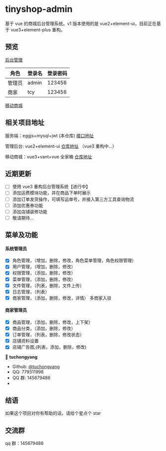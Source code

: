 # tinyshop-admin

基于 vue 的商城后台管理系统。v1 版本使用的是 vue2+element-ui，目前正在基于 vue3+element-plus 重构。

## 预览

[后台管理](http://tinyshop.tucy.top/admin)

| 角色   | 登录名 | 登录密码 |
| ------ | ------ | -------- |
| 管理员 | admin  | 123456   |
| 商家   | tcy    | 123456   |

[移动商城](http://tinyshop.tucy.top/)

## 相关项目地址

服务端：eggjs+mysql+jwt (本仓库) [接口地址](http://tinyshop.tucy.top/api)

管理后台: vue2+element-ui [仓库地址](https://github.com/tuchongyang/tinyshop-admin) （vue3 重构中...）

移动商城：vue3+vant+vue 全家桶 [仓库地址](https://github.com/tuchongyang/tinyshop-vue)

## 近期更新

- [ ] 使用 vue3 重构后台管理系统【进行中】
- [ ] 添加运费模块功能，并在商品下单时展示
- [ ] 添加订单发货操作，可填写运单号，并接入第三方工具查询物流
- [ ] 添加优惠券功能
- [ ] 添加店铺装修功能
- [ ] 敬请期待...

## 菜单及功能

#### 系统管理员

- [x] 角色管理，（增加，删除，修改，角色菜单管理，角色权限管理）
- [x] 用户管理，（增加，删除，修改）
- [x] 权限管理，（添加，删除，修改）
- [x] 菜单管理，（添加，删除，修改）
- [x] 文件管理，（列表，删除，文件上传）
- [x] 日志管理，（列表）
- [x] 商家管理，（添加，删除，修改，详情） 多商家入驻

#### 商家管理员

- [x] 商品管理，（添加，删除，修改，上下架）
- [x] 商品分类，（添加，删除，修改）
- [x] 订单管理，（列表，删除，修改状态）
- [x] 店铺资料设置
- [x] 店铺广告图,(列表，添加，删除，修改)

👤 **tuchongyang**

- Github: [@tuchongyang](https://github.com/tuchongyang)
- QQ: 779311998
- QQ 群: 145679486
-

## 结语

如果这个项目对你有帮助的话，请给个星点个 star

## 交流群

qq 群：145679486
